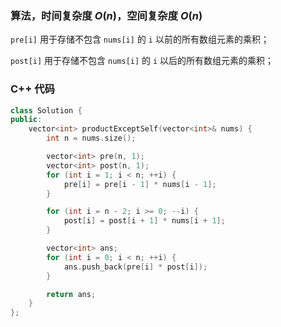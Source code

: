 ### 算法，时间复杂度 $O(n)$，空间复杂度 $O(n)$

`pre[i]` 用于存储不包含 `nums[i]` 的 `i` 以前的所有数组元素的乘积；

`post[i]` 用于存储不包含 `nums[i]` 的 `i` 以后的所有数组元素的乘积；

### C++ 代码
```c++
class Solution {
public:
    vector<int> productExceptSelf(vector<int>& nums) {
        int n = nums.size();

        vector<int> pre(n, 1);
        vector<int> post(n, 1);
        for (int i = 1; i < n; ++i) {
            pre[i] = pre[i - 1] * nums[i - 1];
        }

        for (int i = n - 2; i >= 0; --i) {
            post[i] = post[i + 1] * nums[i + 1];
        }

        vector<int> ans;
        for (int i = 0; i < n; ++i) {
            ans.push_back(pre[i] * post[i]);
        }

        return ans;
    }
};
```
